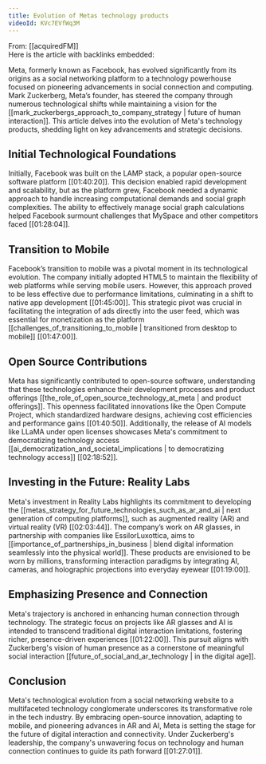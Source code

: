 ```yaml
---
title: Evolution of Metas technology products
videoId: KVc7EVfWq3M
---
```


From: [[acquiredFM]] <br/> 
Here is the article with backlinks embedded:

Meta, formerly known as Facebook, has evolved significantly from its origins as a social networking platform to a technology powerhouse focused on pioneering advancements in social connection and computing. Mark Zuckerberg, Meta’s founder, has steered the company through numerous technological shifts while maintaining a vision for the [[mark_zuckerbergs_approach_to_company_strategy | future of human interaction]]. This article delves into the evolution of Meta's technology products, shedding light on key advancements and strategic decisions.

## Initial Technological Foundations

Initially, Facebook was built on the LAMP stack, a popular open-source software platform [<a class="yt-timestamp" data-t="01:40:20">[01:40:20]</a>]. This decision enabled rapid development and scalability, but as the platform grew, Facebook needed a dynamic approach to handle increasing computational demands and social graph complexities. The ability to effectively manage social graph calculations helped Facebook surmount challenges that MySpace and other competitors faced [<a class="yt-timestamp" data-t="01:28:04">[01:28:04]</a>].

## Transition to Mobile

Facebook’s transition to mobile was a pivotal moment in its technological evolution. The company initially adopted HTML5 to maintain the flexibility of web platforms while serving mobile users. However, this approach proved to be less effective due to performance limitations, culminating in a shift to native app development [<a class="yt-timestamp" data-t="01:45:00">[01:45:00]</a>]. This strategic pivot was crucial in facilitating the integration of ads directly into the user feed, which was essential for monetization as the platform [[challenges_of_transitioning_to_mobile | transitioned from desktop to mobile]] [<a class="yt-timestamp" data-t="01:47:00">[01:47:00]</a>].

## Open Source Contributions

Meta has significantly contributed to open-source software, understanding that these technologies enhance their development processes and product offerings [[the_role_of_open_source_technology_at_meta | and product offerings]]. This openness facilitated innovations like the Open Compute Project, which standardized hardware designs, achieving cost efficiencies and performance gains [<a class="yt-timestamp" data-t="01:40:50">[01:40:50]</a>]. Additionally, the release of AI models like LLaMA under open licenses showcases Meta's commitment to democratizing technology access [[ai_democratization_and_societal_implications | to democratizing technology access]] [<a class="yt-timestamp" data-t="02:18:52">[02:18:52]</a>].

## Investing in the Future: Reality Labs

Meta's investment in Reality Labs highlights its commitment to developing the [[metas_strategy_for_future_technologies_such_as_ar_and_ai | next generation of computing platforms]], such as augmented reality (AR) and virtual reality (VR) [<a class="yt-timestamp" data-t="02:03:44">[02:03:44]</a>]. The company’s work on AR glasses, in partnership with companies like EssilorLuxottica, aims to [[importance_of_partnerships_in_business | blend digital information seamlessly into the physical world]]. These products are envisioned to be worn by millions, transforming interaction paradigms by integrating AI, cameras, and holographic projections into everyday eyewear [<a class="yt-timestamp" data-t="01:19:00">[01:19:00]</a>].

## Emphasizing Presence and Connection

Meta's trajectory is anchored in enhancing human connection through technology. The strategic focus on projects like AR glasses and AI is intended to transcend traditional digital interaction limitations, fostering richer, presence-driven experiences [<a class="yt-timestamp" data-t="01:22:00">[01:22:00]</a>]. This pursuit aligns with Zuckerberg's vision of human presence as a cornerstone of meaningful social interaction [[future_of_social_and_ar_technology | in the digital age]].

## Conclusion

Meta's technological evolution from a social networking website to a multifaceted technology conglomerate underscores its transformative role in the tech industry. By embracing open-source innovation, adapting to mobile, and pioneering advances in AR and AI, Meta is setting the stage for the future of digital interaction and connectivity. Under Zuckerberg's leadership, the company's unwavering focus on technology and human connection continues to guide its path forward [<a class="yt-timestamp" data-t="01:27:01">[01:27:01]</a>].
